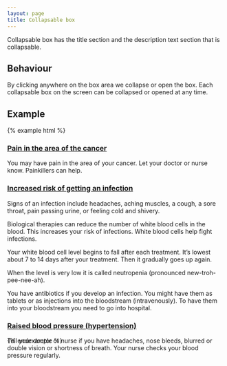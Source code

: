 ```yaml
---
layout: page
title: Collapsable box
---
```


Collapsable box has the title section and the description text section that is collapsable.

## Behaviour
By clicking anywhere on the box area we collapse or open the box. Each collapsable box on the screen can be collapsed or opened at any time.

## Example

{% example html %}
<div class="cr-collbox">
  <div class="cr-collbox__heading" id="heading-88074">
    <div class="cr-collbox__title">
      <h3>
        <a role="button" data-toggle="collapse" data-parent="#accordion-88074" href="#collapse-88074" aria-expanded="false" aria-controls="collapse-88074" class="collapse-toggle collapsed">Pain in the area of the cancer
        </a>
      </h3>
    </div>
  </div>
  <div id="collapse-88074" class="cr-collbox__collapse collapse" role="tabpanel" aria-labelledby="heading-88074" aria-expanded="false">
    <div class="cr-collbox__body">
      <p>You may have pain in the area of your&nbsp;cancer.&nbsp;Let your doctor or nurse know. Painkillers can help.</p>
    </div>
  </div>
</div>
<div class="cr-collbox">
    <div class="cr-collbox__heading" id="heading-88050">
      <div class="cr-collbox__title">
        <h3><a role="button" data-toggle="collapse" data-parent="#accordion-88050" href="#collapse-88050" aria-expanded="false" aria-controls="collapse-88050" class="collapse-toggle collapsed">Increased risk of getting an infection </a></h3>
      </div>
    </div>
    <div id="collapse-88050" class="cr-collbox__collapse collapse" role="tabpanel" aria-labelledby="heading-88050">
      <div class="cr-collbox__body">
        <p>Signs of an infection include headaches, aching muscles, a cough, a sore throat, pain passing urine, or feeling cold and shivery.</p>
        <p>Biological therapies can&nbsp;reduce&nbsp;the number of white blood cells in the blood. This increases your risk of infections. White blood cells help fight infections.</p>
        <p>Your white blood cell level begins to fall after each treatment. It’s lowest about 7 to 14 days after your treatment. Then it gradually goes up again.</p>
        <p>When the level is very low it is called neutropenia (pronounced new-troh-pee-nee-ah).</p>
        <p>You have antibiotics if you develop an infection. You might have them as tablets or as injections into the bloodstream (intravenously). To have them into your bloodstream you need to go into hospital.</p>
      </div>
    </div>
  </div>
  <div class="cr-collbox">
    <div class="cr-collbox__heading" id="heading-88058">
      <div class="cr-collbox__title">
        <h3><a role="button" data-toggle="collapse" data-parent="#accordion-88058" href="#collapse-88058" aria-expanded="false" aria-controls="collapse-88058" class="collapse-toggle collapsed">Raised blood pressure (hypertension) </a></h3>
      </div>
    </div>
    <div id="collapse-88058" class="cr-collbox__collapse collapse" role="tabpanel" aria-labelledby="heading-88058" aria-expanded="false" style="height: 0px;">
      <div class="cr-collbox__body">
        <p>Tell your doctor or nurse if you have headaches, nose bleeds, blurred or double vision or shortness of breath. Your nurse checks your blood pressure regularly.&nbsp;</p>
      </div>
    </div>
  </div>
{% endexample %}
